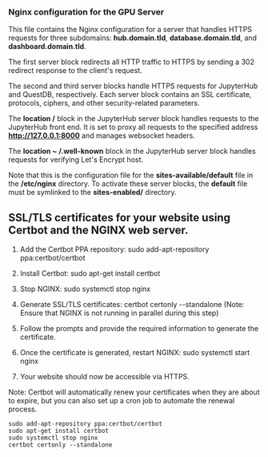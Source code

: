 
### Nginx configuration for the GPU Server

This file contains the Nginx configuration for a server that handles HTTPS requests for three subdomains: **hub.domain.tld**, **database.domain.tld**, and **dashboard.domain.tld**.

The first server block redirects all HTTP traffic to HTTPS by sending a 302 redirect response to the client's request.

The second and third server blocks handle HTTPS requests for JupyterHub and QuestDB, respectively. Each server block contains an SSL certificate, protocols, ciphers, and other security-related parameters.

The **location /** block in the JupyterHub server block handles requests to the JupyterHub front end. It is set to proxy all requests to the specified address **http://127.0.0.1:8000** and manages websocket headers.

The **location ~ /.well-known** block in the JupyterHub server block handles requests for verifying Let's Encrypt host.

Note that this is the configuration file for the **sites-available/default** file in the **/etc/nginx** directory. To activate these server blocks, the **default** file must be symlinked to the **sites-enabled/** directory.


## SSL/TLS certificates for your website using Certbot and the NGINX web server.

1. Add the Certbot PPA repository:
sudo add-apt-repository ppa:certbot/certbot

2. Install Certbot:
sudo apt-get install certbot

3. Stop NGINX:
sudo systemctl stop nginx

4. Generate SSL/TLS certificates:
certbot certonly --standalone
(Note: Ensure that NGINX is not running in parallel during this step)

5. Follow the prompts and provide the required information to generate the certificate.

6. Once the certificate is generated, restart NGINX:
sudo systemctl start nginx

7. Your website should now be accessible via HTTPS.

Note: Certbot will automatically renew your certificates when they are about to expire, but you can also set up a cron job to automate the renewal process.

```
sudo add-apt-repository ppa:certbot/certbot 
sudo apt-get install certbot
sudo systemctl stop nginx
certbot certonly --standalone 

```
